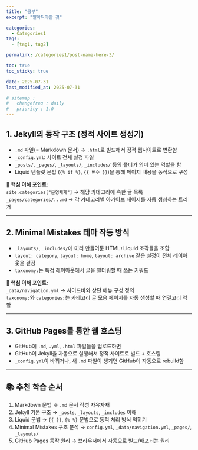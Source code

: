 ```yaml
---
title: "공부"
excerpt: "알아둬야할 것"

categories:
  - Categories1
tags:
  - [tag1, tag2]

permalink: /categories1/post-name-here-3/

toc: true
toc_sticky: true

date: 2025-07-31
last_modified_at: 2025-07-31

# sitemap :
#   changefreq : daily
#   priority : 1.0
---
```



## 1. Jekyll의 동작 구조 (정적 사이트 생성기)

- `.md` 파일(= Markdown 문서) → `.html`로 빌드해서 정적 웹사이트로 변환함  
- `_config.yml`: 사이트 전체 설정 파일  
- `_posts/`, `_pages/`, `_layouts/`, `_includes/` 등의 폴더가 의미 있는 역할을 함  
- Liquid 템플릿 문법 (`{% if %}`, `{{ 변수 }}`)을 통해 페이지 내용을 동적으로 구성  

**📌 핵심 이해 포인트:**  
`site.categories["운영체제"]` → 해당 카테고리에 속한 글 목록  
`_pages/categories/...md` → 각 카테고리별 아카이브 페이지를 자동 생성하는 트리거  

---

## 2. Minimal Mistakes 테마 작동 방식

- `_layouts/`, `_includes/`에 미리 만들어둔 HTML+Liquid 조각들을 조합  
- `layout: category`, `layout: home`, `layout: archive` 같은 설정이 전체 레이아웃을 결정  
- `taxonomy:`는 특정 레이아웃에서 글을 필터링할 때 쓰는 키워드  

**📌 핵심 이해 포인트:**  
`_data/navigation.yml` → 사이드바와 상단 메뉴 구성 정의  
`taxonomy:`와 `categories:`는 카테고리 글 모음 페이지를 자동 생성할 때 연결고리 역할  

---

## 3. GitHub Pages를 통한 웹 호스팅

- GitHub에 `.md`, `.yml`, `.html` 파일들을 업로드하면  
- GitHub이 Jekyll을 자동으로 실행해서 정적 사이트로 빌드 + 호스팅  
- `_config.yml`이 바뀌거나, 새 `.md` 파일이 생기면 GitHub이 자동으로 rebuild함  

---

## 📚 추천 학습 순서

1. Markdown 문법 → `.md` 문서 작성 자유자재  
2. Jekyll 기본 구조 → `_posts`, `_layouts`, `_includes` 이해  
3. Liquid 문법 → `{{ }}`, `{% %}` 문법으로 동적 처리 방식 익히기  
4. Minimal Mistakes 구조 분석 → `config.yml`, `_data/navigation.yml`, `_pages/`, `_layouts/`  
5. GitHub Pages 동작 원리 → 브라우저에서 자동으로 빌드/배포되는 원리  

